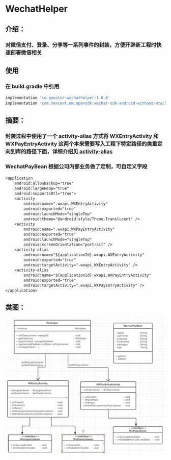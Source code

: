# WechatHelper

## 介绍：
### 对微信支付、登录、分享等一系列事件的封装，方便开辟新工程时快速部署微信相关

## 使用
### 在 build.gradle 中引用
```groovy
implementation 'io.goooler:wechathelper:1.0.0'
implementation 'com.tencent.mm.opensdk:wechat-sdk-android-without-mta:5.4.3'
```

## 摘要：
### 封装过程中使用了一个 activity-alias 方式将 WXEntryActivity 和 WXPayEntryActivity 这两个本来需要写入工程下特定路径的类重定向到库的路径下面，详细介绍见 [activity-alias](https://developer.android.com/guide/topics/manifest/activity-alias-element)
### WechatPayBean 根据公司内部业务做了定制，可自定义字段

```
<application
    android:allowBackup="true"
    android:largeHeap="true"
    android:supportsRtl="true">
    <activity
        android:name=".wxapi.WXEntryActivity"
        android:exported="true"
        android:launchMode="singleTop"
        android:theme="@android:style/Theme.Translucent" />
    <activity
        android:name=".wxapi.WXPayEntryActivity"
        android:exported="true"
        android:launchMode="singleTop"
        android:screenOrientation="portrait" />
    <activity-alias
        android:name="${applicationId}.wxapi.WXEntryActivity"
        android:exported="true"
        android:targetActivity=".wxapi.WXEntryActivity" />
    <activity-alias
        android:name="${applicationId}.wxapi.WXPayEntryActivity"
        android:exported="true"
        android:targetActivity=".wxapi.WXPayEntryActivity" />
</application>
```

## 类图：
![类图](pic/uml.png)
